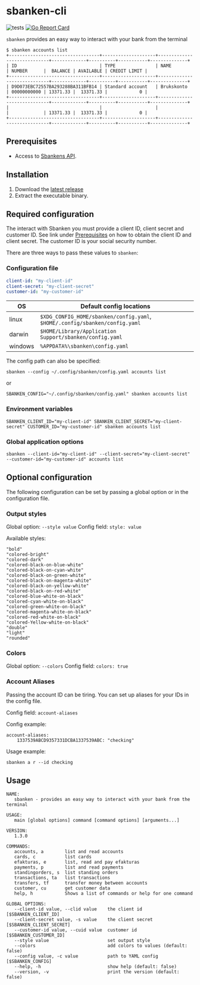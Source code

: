 # sbanken-cli

![tests](https://github.com/engvik/sbanken-cli/workflows/main/badge.svg)
[![Go Report Card](https://goreportcard.com/badge/github.com/engvik/sbanken-cli)](https://goreportcard.com/report/github.com/engvik/sbanken-cli)

`sbanken` provides an easy way to interact with your bank from the terminal

```
$ sbanken accounts list
+----------------------------------+--------------------+-----------------------------+-------------+----------+-----------+--------------+
| ID                               | TYPE               | NAME                        | NUMBER      |  BALANCE | AVAILABLE | CREDIT LIMIT |
+----------------------------------+--------------------+-----------------------------+-------------+----------+-----------+--------------+
| D9D073EBC72557BA293288BA311BFB14 | Standard account   | Brukskonto                  | 00000000000 | 13371.33 |  13371.33 |            0 |
+----------------------------------+--------------------+-----------------------------+-------------+----------+-----------+--------------+
|                                  |                    |                             |             | 13371.33 |  13371.33 |            0 |
+----------------------------------+--------------------+-----------------------------+-------------+----------+-----------+--------------+
```


## Prerequisites

* Access to [Sbankens API](https://sbanken.no/bruke/utviklerportalen/). 

## Installation

1. Download the [latest release](https://github.com/engvik/sbanken-cli/releases)
2. Extract the executable binary.

## Required configuration

The interact with Sbanken you must provide a client ID, client secret and customer ID. See link under [Prerequisites](https://sbanken.no/bruke/utviklerportalen/) on how to obtain the client ID and client secret. The customer ID is your social security number.

There are three ways to pass these values to `sbanken`:

### Configuration file

```yaml
client-id: "my-client-id"
client-secret: "my-client-secret"
customer-id: "my-customer-id"
```

| **OS**  | **Default config locations**                                                |
|---------|-----------------------------------------------------------------------------|
| linux   | `$XDG_CONFIG_HOME/sbanken/config.yaml`, `$HOME/.config/sbanken/config.yaml` |
| darwin  | `$HOME/Library/Application Support/sbanken/config.yaml`                     |
| windows | `%APPDATA%\sbanken\config.yaml`                                             |

The config path can also be specified:

`sbanken --config ~/.config/sbanken/config.yaml accounts list`

or 

`SBANKEN_CONFIG="~/.config/sbanken/config.yaml" sbanken accounts list`


### Environment variables

`SBANKEN_CLIENT_ID="my-client-id" SBANKEN_CLIENT_SECRET="my-client-secret" CUSTOMER_ID="my-customer-id" sbanken accounts list`

### Global application options

`sbanken --client-id="my-client-id" --client-secret="my-client-secret" --customer-id="my-customer-id" accounts list`

## Optional configuration

The following configuration can be set by passing a global option or in the configuration file.

### Output styles

Global option: `--style value`
Config field: `style: value`

Available styles:

```
"bold"
"colored-bright"
"colored-dark"
"colored-black-on-blue-white"
"colored-black-on-cyan-white"
"colored-black-on-green-white"
"colored-black-on-magenta-white"
"colored-black-on-yellow-white"
"colored-black-on-red-white"
"colored-blue-white-on-black"
"colored-cyan-white-on-black"
"colored-green-white-on-black"
"colored-magenta-white-on-black"
"colored-red-white-on-black"
"colored-Yellow-white-on-black"
"double"
"light"
"rounded"
```

### Colors

Global option: `--colors`
Config field: `colors: true`

### Account Aliases

Passing the account ID can be tiring. You can set up aliases for your IDs in the config file.

Config field: `account-aliases`

Config example:

```
account-aliases:
    1337539ABCD9357331DCBA1337539ABC: "checking"
```

Usage example:

`sbanken a r --id checking`

## Usage

```
NAME:
   sbanken - provides an easy way to interact with your bank from the terminal

USAGE:
   main [global options] command [command options] [arguments...]

VERSION:
   1.3.0

COMMANDS:
   accounts, a        list and read accounts
   cards, c           list cards
   efakturas, e       list, read and pay efakturas
   payments, p        list and read payments
   standingorders, s  list standing orders
   transactions, ta   list transactions
   transfers, tf      transfer money between accounts
   customer, cu       get customer data
   help, h            Shows a list of commands or help for one command

GLOBAL OPTIONS:
   --client-id value, --clid value    the client id [$SBANKEN_CLIENT_ID]
   --client-secret value, -s value    the client secret [$SBANKEN_CLIENT_SECRET]
   --customer-id value, --cuid value  customer id [$SBANKEN_CUSTOMER_ID]
   --style value                      set output style
   --colors                           add colors to values (default: false)
   --config value, -c value           path to YAML config [$SBANKEN_CONFIG]
   --help, -h                         show help (default: false)
   --version, -v                      print the version (default: false)
```
